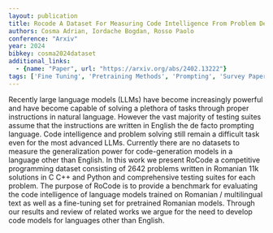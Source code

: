 ```yaml
---
layout: publication
title: Rocode A Dataset For Measuring Code Intelligence From Problem Definitions In Romanian
authors: Cosma Adrian, Iordache Bogdan, Rosso Paolo
conference: "Arxiv"
year: 2024
bibkey: cosma2024dataset
additional_links:
  - {name: "Paper", url: "https://arxiv.org/abs/2402.13222"}
tags: ['Fine Tuning', 'Pretraining Methods', 'Prompting', 'Survey Paper', 'Training Techniques']
---
```

Recently large language models (LLMs) have become increasingly powerful and have become capable of solving a plethora of tasks through proper instructions in natural language. However the vast majority of testing suites assume that the instructions are written in English the de facto prompting language. Code intelligence and problem solving still remain a difficult task even for the most advanced LLMs. Currently there are no datasets to measure the generalization power for code-generation models in a language other than English. In this work we present RoCode a competitive programming dataset consisting of 2642 problems written in Romanian 11k solutions in C C++ and Python and comprehensive testing suites for each problem. The purpose of RoCode is to provide a benchmark for evaluating the code intelligence of language models trained on Romanian / multilingual text as well as a fine-tuning set for pretrained Romanian models. Through our results and review of related works we argue for the need to develop code models for languages other than English.
